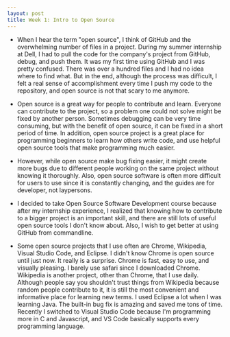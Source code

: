 ```yaml
---
layout: post
title: Week 1: Intro to Open Source
---
```



* When I hear the term "open source", I think of GitHub and the overwhelming number of files in a project. During my summer internship at Dell, I had to pull the code for the company's project from GitHub, debug, and push them. It was my first time using GitHub and I was pretty confused. There was over a hundred files and I had no idea where to find what. But in the end, although the process was difficult, I felt a real sense of accomplishment every time I push my code to the repository, and open source is not that scary to me anymore. 

* Open source is a great way for people to contribute and learn. Everyone can contribute to the project, so a problem one could not solve might be fixed by another person. Sometimes debugging can be very time consuming, but with the benefit of open source, it can be fixed in a short period of time. In addition, open source project is a great place for programming beginners to learn how others write code, and use helpful open source tools that make programming much easier. 

* However, while open source make bug fixing easier, it might create more bugs due to different people working on the same project without knowing it thoroughly. Also, open source software is often more difficult for users to use since it is constantly changing, and the guides are for developer, not laypersons. 

* I decided to take Open Source Software Development course because after my internship experience, I realized that knowing how to contribute to a bigger project is an important skill, and there are still lots of useful open source tools I don't know about. Also, I wish to get better at using GitHub from commandline. 

* Some open source projects that I use often are Chrome, Wikipedia, Visual Studio Code, and Eclipse. I didn't know Chrome is open source until just now. It really is a surprise. Chrome is fast, easy to use, and visually pleasing. I barely use safari since I downloaded Chrome. Wikipedia is another project, other than Chrome, that I use daily. Although people say you shouldn't trust things from Wikipedia because random people contribute to it, it is still the most convenient and informative place for learning new terms. I used Eclipse a lot when I was learning Java. The built-in bug fix is amazing and saved me tons of time. Recently I switched to Visual Studio Code because I'm programming more in C and Javascript, and VS Code basically supports every programming language. 


